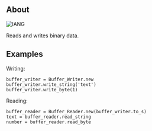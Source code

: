 ## About
![lANG](https://img.shields.io/badge/LANG-RUBY(%20RGSS%20)-red?style=for-the-badge&logo=appveyo)
<p>Reads and writes binary data.</p>

## Examples
Writing:
```
buffer_writer = Buffer_Writer.new
buffer_writer.write_string('text')
buffer_writer.write_byte(1)
```
Reading:
```
buffer_reader = Buffer_Reader.new(buffer_writer.to_s)
text = buffer_reader.read_string
number = buffer_reader.read_byte
```
